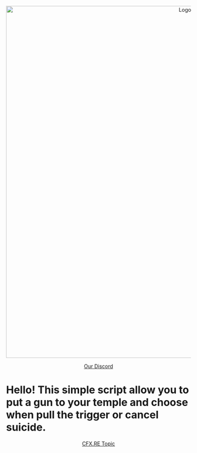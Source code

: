 <p align="center">
<img width="960" src="https://i.imgur.com/ZsP1wxs.png" alt="Logo">
</p>

<p align="center">
<a href="https://discord.gg/hMasc4CnSY">Our Discord</a>
</p>

# Hello! This simple script allow you to put a gun to your temple and choose when pull the trigger or cancel suicide.

<p align="center">
<a href="https://forum.cfx.re/t/all-f-w-standalone-suicide-advanced-system-hold-the-gun-for-as-long-as-you-want/5243700">CFX.RE Topic</a>
</p>


